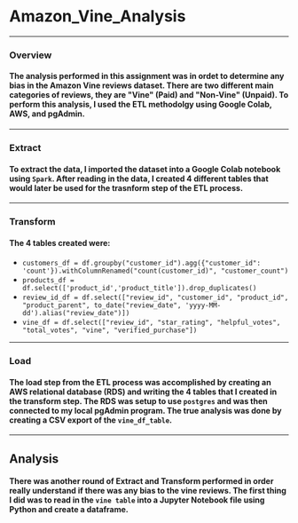 # Amazon_Vine_Analysis
---

### Overview

#### The analysis performed in this assignment was in ordet to determine any bias in the Amazon Vine reviews dataset. There are two different main categories of reviews, they are "Vine" (Paid) and "Non-Vine" (Unpaid). To perform this analysis, I used the ETL methodolgy using Google Colab, AWS, and pgAdmin. 
---

### Extract

#### To extract the data, I imported the dataset into a Google Colab notebook using `Spark`. After reading in the data, I created 4 different tables that would later be used for the trasnform step of the ETL process. 
---

### Transform

#### The 4 tables created were:
- `customers_df = df.groupby("customer_id").agg({"customer_id": 'count'}).withColumnRenamed("count(customer_id)", "customer_count")`
- `products_df = df.select(['product_id','product_title']).drop_duplicates()`
- `review_id_df = df.select(["review_id", "customer_id", "product_id", "product_parent", to_date("review_date", 'yyyy-MM-dd').alias("review_date")])`
- `vine_df = df.select(["review_id", "star_rating", "helpful_votes", "total_votes", "vine", "verified_purchase"])`
---

### Load

#### The load step from the ETL process was accomplished by creating an AWS relational database (RDS) and writing the 4 tables that I created in the transform step. The RDS was setup to use `postgres` and was then connected to my local pgAdmin program. The true analysis was done by creating a CSV export of the `vine_df_table`. 
---

## Analysis

#### There was another round of Extract and Transform performed in order really understand if there was any bias to the vine reviews. The first thing I did was to read in the `vine table` into a Jupyter Notebook file using Python and create a dataframe. 
